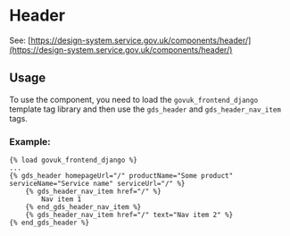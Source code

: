 # Header

See: [https://design-system.service.gov.uk/components/header/](https://design-system.service.gov.uk/components/header/)

## Usage

To use the component, you need to load the `govuk_frontend_django` template tag library and then use the `gds_header` and `gds_header_nav_item` tags.

### Example:

```django
{% load govuk_frontend_django %}
...
{% gds_header homepageUrl="/" productName="Some product" serviceName="Service name" serviceUrl="/" %}
    {% gds_header_nav_item href="/" %}
        Nav item 1
    {% end_gds_header_nav_item %}
    {% gds_header_nav_item href="/" text="Nav item 2" %}
{% end_gds_header %}
```
